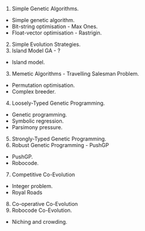 1. Simple Genetic Algorithms.
  * Simple genetic algorithm.
  * Bit-string optimisation - Max Ones.
  * Float-vector optimisation - Rastrigin.
2. Simple Evolution Strategies.
2. Island Model GA - ?
  * Island model.
3. Memetic Algorithms - Travelling Salesman Problem.
  * Permutation optimisation.
  * Complex breeder.
4. Loosely-Typed Genetic Programming.
  * Genetic programming.
  * Symbolic regression.
  * Parsimony pressure.
5. Strongly-Typed Genetic Programming.
6. Robust Genetic Programming - PushGP
  * PushGP.
  * Robocode.
7. Competitive Co-Evolution
  * Integer problem.
  * Royal Roads
8. Co-operative Co-Evolution
9. Robocode Co-Evolution.
  * Niching and crowding.
